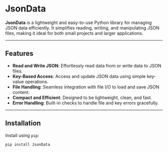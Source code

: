 # JsonData

**JsonData** is a lightweight and easy-to-use Python library for managing JSON data efficiently. It simplifies reading, writing, and manipulating JSON files, making it ideal for both small projects and larger applications.

---

## Features

- **Read and Write JSON**: Effortlessly read data from or write data to JSON files.
- **Key-Based Access**: Access and update JSON data using simple key-value operations.
- **File Handling**: Seamless integration with file I/O to load and save JSON content.
- **Compact and Efficient**: Designed to be lightweight, clean, and fast.
- **Error Handling**: Built-in checks to handle file and key errors gracefully.

---

## Installation

Install using `pip`:

```bash
pip install JsonData
```
